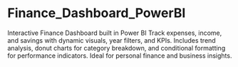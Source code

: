 # Finance_Dashboard_PowerBI
Interactive Finance Dashboard built in Power BI Track expenses, income, and savings with dynamic visuals, year filters, and KPIs. Includes trend analysis, donut charts for category breakdown, and conditional formatting for performance indicators. Ideal for personal finance and business insights.
